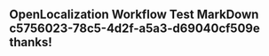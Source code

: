 <properties
ms.topic="hero-topic"
ms.test1="hero-topic"
ms.test2="test"/>

## OpenLocalization Workflow Test MarkDown c5756023-78c5-4d2f-a5a3-d69040cf509e thanks!
